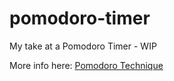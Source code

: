 # pomodoro-timer

My take at a Pomodoro Timer - WIP

More info here: [Pomodoro Technique](https://en.wikipedia.org/wiki/Pomodoro_Technique)
